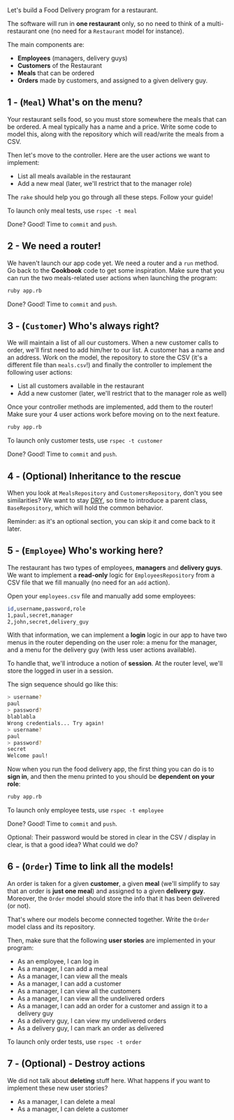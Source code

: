 Let's build a Food Delivery program for a restaurant.

The software will run in **one restaurant** only, so no need to think of a multi-restaurant one (no need for a `Restaurant` model for instance).

The main components are:

- **Employees** (managers, delivery guys)
- **Customers** of the Restaurant
- **Meals** that can be ordered
- **Orders** made by customers, and assigned to a given delivery guy.

## 1 - (`Meal`) What's on the menu?

Your restaurant sells food, so you must store somewhere the meals that can be ordered. A meal typically has a name and a price. Write some code to model this, along with the repository which will read/write the meals from a CSV.

Then let's move to the controller. Here are the user actions we want to implement:

- List all meals available in the restaurant
- Add a new meal (later, we'll restrict that to the manager role)

The `rake` should help you go through all these steps. Follow your guide!

To launch only meal tests, use `rspec -t meal`

Done? Good! Time to `commit` and `push`.

## 2 - We need a router!

We haven't launch our app code yet. We need a router and a `run` method. Go back to the **Cookbook** code to get some inspiration. Make sure that you can run the two meals-related user actions when launching the program:

```bash
ruby app.rb
```

Done? Good! Time to `commit` and `push`.

## 3 - (`Customer`) Who's always right?

We will maintain a list of all our customers. When a new customer calls to order, we'll first need to add him/her to our list. A customer has a name and an address. Work on the model, the repository to store the CSV (it's a different file than `meals.csv`!) and finally the controller to implement the following user actions:

- List all customers available in the restaurant
- Add a new customer (later, we'll restrict that to the manager role as well)

Once your controller methods are implemented, add them to the router! Make sure your 4 user actions work before moving on to the next feature.

```bash
ruby app.rb
```

To launch only customer tests, use `rspec -t customer`

Done? Good! Time to `commit` and `push`.

## 4 - (Optional) Inheritance to the rescue

When you look at `MealsRepository` and `CustomersRepository`, don't you see similarities? We want to stay [DRY](https://en.wikipedia.org/wiki/Don%27t_repeat_yourself), so time to introduce a parent class, `BaseRepository`, which will hold the common behavior.

Reminder: as it's an optional section, you can skip it and come back to it later.

## 5 - (`Employee`) Who's working here?

The restaurant has two types of employees, **managers** and **delivery guys**. We want to implement a **read-only** logic for `EmployeesRepository` from a CSV file that we fill manually (no need for an `add` action).

Open your `employees.csv` file and manually add some employees:

```bash
id,username,password,role
1,paul,secret,manager
2,john,secret,delivery_guy
```

With that information, we can implement a **login** logic in our app to have two menus in the router depending on the user role: a menu for the manager, and a menu for the delivery guy (with less user actions available).

To handle that, we'll introduce a notion of **session**. At the router level, we'll store the logged in user in a session.

The sign sequence should go like this:

```bash
> username?
paul
> password?
blablabla
Wrong credentials... Try again!
> username?
paul
> password?
secret
Welcome paul!
```

Now when you run the food delivery app, the first thing you can do is to **sign in**, and then the menu printed to you should be **dependent on your role**:

```bash
ruby app.rb
```

To launch only employee tests, use `rspec -t employee`

Done? Good! Time to `commit` and `push`.

Optional: Their password would be stored in clear in the CSV / display in clear, is that a good idea? What could we do?

## 6 - (`Order`) Time to link all the models!

An order is taken for a given **customer**, a given **meal** (we'll simplify to say that an order is **just one meal**) and assigned to a given **delivery guy**. Moreover, the `Order` model should store the info that it has been delivered (or not).

That's where our models become connected together. Write the `Order` model class and its repository.

Then, make sure that the following **user stories** are implemented in your program:

- As an employee, I can log in
- As a manager, I can add a meal
- As a manager, I can view all the meals
- As a manager, I can add a customer
- As a manager, I can view all the customers
- As a manager, I can view all the undelivered orders
- As a manager, I can add an order for a customer and assign it to a delivery guy
- As a delivery guy, I can view my undelivered orders
- As a delivery guy, I can mark an order as delivered

To launch only order tests, use `rspec -t order`

## 7 - (Optional) - Destroy actions

We did not talk about **deleting** stuff here. What happens if you want to implement these new user stories?

- As a manager, I can delete a meal
- As a manager, I can delete a customer
